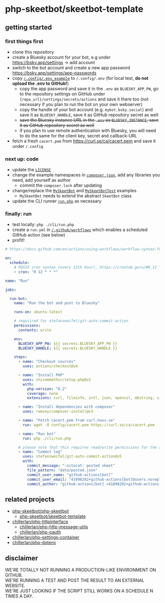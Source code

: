 # php-skeetbot/skeetbot-template

## getting started

### first things first
- clone this repository
- create a Bluesky account for your bot, e.g under https://bsky.app/settings -> add account
- switch to the bot account and create a new app password https://bsky.app/settings/app-passwords
- copy [`/.config/.env_example`](./.config/.env_example) to `/.config/.env` (for local test, **do not upload the .env to GitHub!**)
	- copy the app password and save it in the `.env` as `BLUESKY_APP_PW`, go to the repository settings on GitHub under `{repo_url}/settings/secrets/actions` and save it there too (not necessary if you plan to run the bot on your own webserver)
    - copy the handle of your bot account (e.g. `mybot.bsky.social`) and save it as `BLUESKY_HANDLE`, save it as GitHub repository secret as well
	- ~~save the Bluesky instance URL in the `.env` as `BLUESKY_INSTANCE`, save it as GitHub repository secret as well~~
	- if you plan to use remote authentication with Bluesky, you will need to do the same for the client key, secret and callback-URL
- fetch a fresh `cacert.pem` from https://curl.se/ca/cacert.pem and save it under `/.config`

### next up: code
- update the [`LICENSE`](./LICENSE)
- change the example namespaces in [`composer.json`](./composer.json), add any libraries you need, add yourself as author
	- commit the `composer.lock` after updating
- change/replace the [`MySkeetBot`](./src/MySkeetBot.php) and [`MySkeetBotTest`](./tests/MySkeetBotTest.php) examples
	- `MySkeetBot` needs to extend the abstract `SkeetBot` class
- update the CLI runner [`run.php`](./cli/run.php) as necessary

### finally: run
- test locally: `php ./cli/run.php`
- create a `run.yml` in [`/.github/workflows`](./.github/workflows) which enables a scheduled GitHub action (see below)
- profit!

```yml
# https://docs.github.com/en/actions/using-workflows/workflow-syntax-for-github-actions

on:
  schedule:
    # POSIX cron syntax (every 12th hour), https://crontab.guru/#0_12_*_*_*
    - cron: "0 12 * * *"

name: "Run"

jobs:

  run-bot:
    name: "Run the bot and post to Bluesky"

    runs-on: ubuntu-latest

    # requiired for stefanzweifel/git-auto-commit-action
    permissions:
      contents: write

    env:
      BLUESKY_APP_PW: ${{ secrets.BLUESKY_APP_PW }}
      BLUESKY_HANDLE: ${{ secrets.BLUESKY_HANDLE }}

    steps:
      - name: "Checkout sources"
        uses: actions/checkout@v4

      - name: "Install PHP"
        uses: shivammathur/setup-php@v2
        with:
          php-version: "8.2"
          coverage: none
          extensions: curl, fileinfo, intl, json, openssl, mbstring, simplexml, sodium, zlib

      - name: "Install dependencies with composer"
        uses: ramsey/composer-install@v3

      - name: "Fetch cacert.pem from curl.haxx.se"
        run: wget -O config/cacert.pem https://curl.se/ca/cacert.pem

      - name: "Run bot"
        run: php ./cli/run.php

      # please note that this requires read/write permissions for the actions runner!
      - name: "Commit log"
        uses: stefanzweifel/git-auto-commit-action@v5
        with:
          commit_message: ":octocat: posted skeet"
          file_pattern: "data/posted.json"
          commit_user_name: "github-actions[bot]"
          commit_user_email: "41898282+github-actions[bot]@users.noreply.github.com"
          commit_author: "github-actions[bot] <41898282+github-actions[bot]@users.noreply.github.com>"
```

## related projects
- [php-skeetbot/php-skeetbot](https://github.com/php-skeetbot/php-skeetbot)
	- [php-skeetbot/skeetbot-template](https://github.com/php-skeetbot/skeetbot-template)
- [chillerlan/php-httpinterface](https://github.com/chillerlan/php-httpinterface)
	- [chillerlan/php-http-message-utils](https://github.com/chillerlan/php-http-message-utils)
	- [chillerlan/php-oauth](https://github.com/chillerlan/php-oauth)
- [chillerlan/php-settings-container](https://github.com/chillerlan/php-settings-container)
- [chillerlan/php-dotenv](https://github.com/chillerlan/php-dotenv)

## disclaimer

WE'RE TOTALLY NOT RUNNING A PRODUCTION-LIKE ENVIRONMENT ON GITHUB.<br>
WE'RE RUNNING A TEST AND POST THE RESULT TO AN EXTERNAL WEBSITE.<br>
WE'RE JUST LOOKING IF THE SCRIPT STILL WORKS ON A SCHEDULE N TIMES A DAY.
